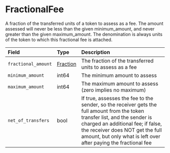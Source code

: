 # FractionalFee

A fraction of the transferred units of a token to assess as a fee. The amount assessed will never be less than the given minimum\_amount, and never greater than the given maximum\_amount. The denomination is always units of the token to which this fractional fee is attached.

| Field | Type | Description |
| :--- | :--- | :--- |
| `fractional_amount` | [Fraction](../../basic-types/fraction.md) | The fraction of the transferred units to assess as a fee |
| `minimum_amount`  | int64 | The minimum amount to assess |
| `maximum_amount` | int64 | The maximum amount to assess \(zero implies no maximum\) |
| `net_of_transfers` | bool | If true, assesses the fee to the sender, so the receiver gets the full amount from the token transfer list, and the sender is charged an additional fee; if false, the receiver does NOT get the full amount, but only what is left over after paying the fractional fee |

